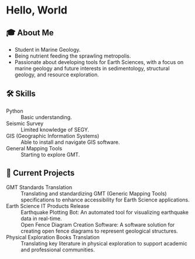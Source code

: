 # Hello, World

<!--
**tervorapid/tervorapid** is a ✨ _special_ ✨ repository because its `README.md` (this file) appears on your GitHub profile.
-->

## 🎓 About Me
* Student in Marine Geology.
* Being nutrient feeding the sprawling metropolis.
* Passionate about developing tools for Earth Sciences, with a focus on marine geology and future interests in sedimentology, structural geology, and resource exploration.

## 🛠️ Skills
<dl>
<dt>Python</dt>
<dd>Basic understanding.</dd>

<dt>Seismic Survey</dt>
<dd>Limited knowledge of SEGY.</dd>

<dt>GIS (Geographic Information Systems)</dt>
<dd>Able to install and navigate GIS software.</dd>

<dt>General Mapping Tools</dt>
<dd>Starting to explore GMT.</dd>
</dl>

## 🔭 Current Projects
<dl>
<dt>GMT Standards Translation</dt>
  <dd>Translating and standardizing GMT (Generic Mapping Tools) specifications to enhance accessibility for Earth Science applications.</dd>
<dt>Earth Science IT Products Release</dt>
    <dd>Earthquake Plotting Bot: An automated tool for visualizing earthquake data in real-time.  </dd>
    <dd>Open Fence Diagram Creation Software: A software solution for creating open fence diagrams to represent geological structures.  </dd>
<dt>Physical Exploration Books Translation</dt>
  <dd>Translating key literature in physical exploration to support academic and professional communities.  </dd>
  
</dl>
